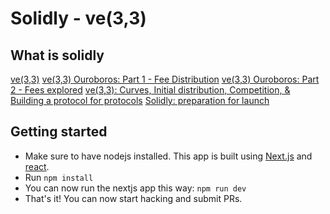 # Solidly - ve(3,3)

## What is solidly
[ve(3,3)](https://andrecronje.medium.com/ve-3-3-44466eaa088b)
[ve(3,3) Ouroboros: Part 1 - Fee Distribution](https://andrecronje.medium.com/ve-3-3-ouroboros-part-1-fee-distribution-5dcf131dc82e)
[ve(3,3) Ouroboros: Part 2 - Fees explored](https://andrecronje.medium.com/ve-3-3-ouroboros-part-2-fees-explored-c8e026841ae)
[ve(3,3): Curves, Initial distribution, Competition, & Building a protocol for protocols](https://andrecronje.medium.com/ve-3-3-curves-initial-distribution-competition-building-a-protocol-for-protocols-79a1ff1cf1a1)
[Solidly: preparation for launch](https://andrecronje.medium.com/solidly-preparation-for-launch-8e653ce8a428)

## Getting started
- Make sure to have nodejs installed. This app is built using [Next.js](https://nextjs.org/learn/basics/create-nextjs-app) and [react](https://reactjs.org/docs/getting-started.html).
- Run `npm install`
- You can now run the nextjs app this way: `npm run dev`
- That's it! You can now start hacking and submit PRs.
